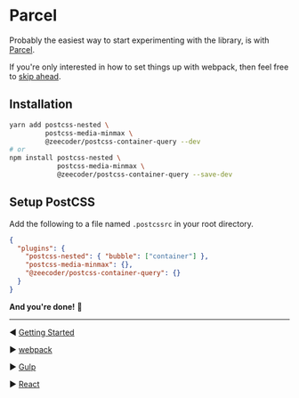 # Parcel

Probably the easiest way to start experimenting with the library, is with [Parcel](https://parceljs.org).

If you're only interested in how to set things up with webpack, then feel free to
[skip ahead](webpack.md).

## Installation

```sh
yarn add postcss-nested \
         postcss-media-minmax \
         @zeecoder/postcss-container-query --dev
# or
npm install postcss-nested \
            postcss-media-minmax \
            @zeecoder/postcss-container-query --save-dev
```

## Setup PostCSS

Add the following to a file named `.postcssrc` in your root directory.

```json
{
  "plugins": {
    "postcss-nested": { "bubble": ["container"] },
    "postcss-media-minmax": {},
    "@zeecoder/postcss-container-query": {}
  }
}
```

**And you're done!** 🎉

---

◀️️ [Getting Started](getting-started.md)

▶️ [webpack](webpack.md)

▶️ [Gulp](gulp.md)

▶️ [React](react.md)
